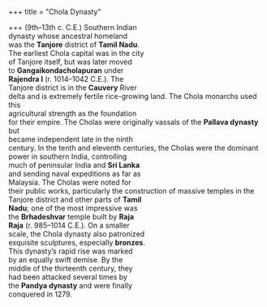 +++
title = "Chola Dynasty"

+++
(9th–13th c. C.E.) Southern Indian  
dynasty whose ancestral homeland  
was the **Tanjore** district of **Tamil Nadu**.  
The earliest Chola capital was in the city  
of Tanjore itself, but was later moved  
to **Gangaikondacholapuran** under  
**Rajendra I** (r. 1014–1042 C.E.). The  
Tanjore district is in the **Cauvery** River  
delta and is extremely fertile rice-growing land. The Chola monarchs used this  
agricultural strength as the foundation  
for their empire. The Cholas were originally vassals of the **Pallava dynasty** but  
became independent late in the ninth  
century. In the tenth and eleventh centuries, the Cholas were the dominant  
power in southern India, controlling  
much of peninsular India and **Sri Lanka**  
and sending naval expeditions as far as  
Malaysia. The Cholas were noted for  
their public works, particularly the construction of massive temples in the  
Tanjore district and other parts of **Tamil**  
**Nadu**; one of the most impressive was  
the **Brhadeshvar** temple built by **Raja**  
**Raja** (r. 985–1014 C.E.). On a smaller  
scale, the Chola dynasty also patronized  
exquisite sculptures, especially **bronzes**.  
This dynasty’s rapid rise was marked  
by an equally swift demise. By the  
middle of the thirteenth century, they  
had been attacked several times by  
the **Pandya dynasty** and were finally  
conquered in 1279.